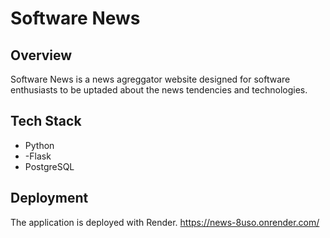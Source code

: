 # **Software News**

## Overview

Software News is a news agreggator website designed for software enthusiasts to be uptaded about the news tendencies and technologies. 

## Tech Stack

- Python
- -Flask
- PostgreSQL

## Deployment

The application is deployed with Render.
https://news-8uso.onrender.com/





